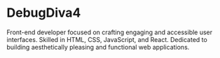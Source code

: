 # DebugDiva4
Front-end developer focused on crafting engaging and accessible user interfaces. Skilled in HTML, CSS, JavaScript, and React. Dedicated to building aesthetically pleasing and functional web applications.
